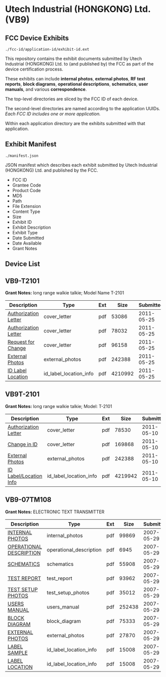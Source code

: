 # Utech Industrial (HONGKONG) Ltd. (VB9)
## FCC Device Exhibits

```
./fcc-id/application-id/exhibit-id.ext
```

This repository contains the exhibit documents submitted by Utech Industrial (HONGKONG) Ltd. to (and published by) the FCC as part of the device certification process.

These exhibits can include **internal photos**, **external photos**, **RF test reports**, **block diagrams**, **operational descriptions**, **schematics**, **user manuals**, and various **correspondence**.

The top-level directories are sliced by the FCC ID of each device.

The second-level directories are named according to the application UUIDs. *Each FCC ID includes one or more application.*

Within each application directory are the exhibits submitted with that application. 

## Exhibit Manifest

```
./manifest.json
```

JSON manifest which describes each exhibit submitted by Utech Industrial (HONGKONG) Ltd. and published by the FCC.

- FCC ID
- Grantee Code
- Product Code
- MD5
- Path
- File Extension
- Content Type
- Size
- Exhibit ID
- Exhibit Description
- Exhibit Type
- Date Submitted
- Date Available
- Grant Notes

## Device List
## VB9-T2101
**Grant Notes:** long range walkie talkie; Model Name T-2101

| Description | Type | Ext | Size | Submitted | Available |
| ----------- | ---- | --- | ---- | --------- | --------- |
| [Authorization Letter](VB9-T2101/f141f3e354d1565322b08e9d355fcc7f/1454854.pdf) | cover_letter | pdf | 53086 | 2011-05-25 | 2011-05-25 |
| [Authorization Letter](VB9-T2101/f141f3e354d1565322b08e9d355fcc7f/1471753.pdf) | cover_letter | pdf | 78032 | 2011-05-25 | 2011-05-25 |
| [Request for Change](VB9-T2101/f141f3e354d1565322b08e9d355fcc7f/1471756.pdf) | cover_letter | pdf | 96158 | 2011-05-25 | 2011-05-25 |
| [External Photos](VB9-T2101/f141f3e354d1565322b08e9d355fcc7f/1461649.pdf) | external_photos | pdf | 242388 | 2011-05-25 | 2011-05-25 |
| [ID Label Location](VB9-T2101/f141f3e354d1565322b08e9d355fcc7f/1471755.pdf) | id_label_location_info | pdf | 4210992 | 2011-05-25 | 2011-05-25 |
## VB9T-2101
**Grant Notes:** long range walkie talkie; Model: T-2101

| Description | Type | Ext | Size | Submitted | Available |
| ----------- | ---- | --- | ---- | --------- | --------- |
| [Authorization Letter](VB9T-2101/92a14b74001ecc8daa8fcf443e72b9d7/1461648.pdf) | cover_letter | pdf | 78530 | 2011-05-10 | 2011-05-10 |
| [Change in ID](VB9T-2101/92a14b74001ecc8daa8fcf443e72b9d7/1461651.pdf) | cover_letter | pdf | 169868 | 2011-05-10 | 2011-05-10 |
| [External Photos](VB9T-2101/92a14b74001ecc8daa8fcf443e72b9d7/1461649.pdf) | external_photos | pdf | 242388 | 2011-05-10 | 2011-05-10 |
| [ID Label/Location Info](VB9T-2101/92a14b74001ecc8daa8fcf443e72b9d7/1461650.pdf) | id_label_location_info | pdf | 4219942 | 2011-05-10 | 2011-05-10 |
## VB9-07TM108
**Grant Notes:** ELECTRONIC TEXT TRANSMITTER

| Description | Type | Ext | Size | Submitted | Available |
| ----------- | ---- | --- | ---- | --------- | --------- |
| [INTERNAL PHOTOS](VB9-07TM108/a36f61dcac6a29955c6e6e13e227b9a7/797527.pdf) | internal_photos | pdf | 99869 | 2007-05-29 | 2007-05-29 |
| [OPERATIONAL DESCRIPTION](VB9-07TM108/a36f61dcac6a29955c6e6e13e227b9a7/797528.pdf) | operational_description | pdf | 6945 | 2007-05-29 | 2007-05-29 |
| [SCHEMATICS](VB9-07TM108/a36f61dcac6a29955c6e6e13e227b9a7/797529.pdf) | schematics | pdf | 55908 | 2007-05-29 | 2007-05-29 |
| [TEST REPORT](VB9-07TM108/a36f61dcac6a29955c6e6e13e227b9a7/797531.pdf) | test_report | pdf | 93962 | 2007-05-29 | 2007-05-29 |
| [TEST SETUP PHOTOS](VB9-07TM108/a36f61dcac6a29955c6e6e13e227b9a7/797532.pdf) | test_setup_photos | pdf | 35012 | 2007-05-29 | 2007-05-29 |
| [USERS MANUAL](VB9-07TM108/a36f61dcac6a29955c6e6e13e227b9a7/797533.pdf) | users_manual | pdf | 252438 | 2007-05-29 | 2007-05-29 |
| [BLOCK DIAGRAM](VB9-07TM108/a36f61dcac6a29955c6e6e13e227b9a7/797523.pdf) | block_diagram | pdf | 75333 | 2007-05-29 | 2007-05-29 |
| [EXTERNAL PHOTOS](VB9-07TM108/a36f61dcac6a29955c6e6e13e227b9a7/797524.pdf) | external_photos | pdf | 27870 | 2007-05-29 | 2007-05-29 |
| [LABEL SAMPLE](VB9-07TM108/a36f61dcac6a29955c6e6e13e227b9a7/797526.pdf) | id_label_location_info | pdf | 15008 | 2007-05-29 | 2007-05-29 |
| [LABEL LOCATION](VB9-07TM108/a36f61dcac6a29955c6e6e13e227b9a7/797526.pdf) | id_label_location_info | pdf | 15008 | 2007-05-29 | 2007-05-29 |
